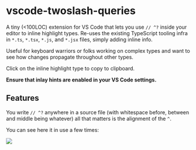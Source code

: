 # vscode-twoslash-queries

A tiny (<100LOC) extension for VS Code that lets you use `// ^?` inside your editor to inline highlight types. Re-uses the existing TypeScript tooling infra in `*.ts`, `*.tsx`, `*.js`, and `*.jsx` files, simply adding inline info.

Useful for keyboard warriors or folks working on complex types and want to see how changes propagate throughout other types.

Click on the inline highlight type to copy to clipboard.

**Ensure that inlay hints are enabled in your VS Code settings.**

## Features

You write `// ^?` anywhere in a source file (with whitespace before, between and middle being whatever) all that matters is the alignment of the `^`.

You can see here it in use a few times:

<img src="./vscode-twoslash.png" />
